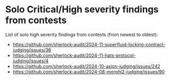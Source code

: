 # Solo Critical/High severity findings from contests

List of solo high severity findings from contests (from newest to oldest):

- https://github.com/sherlock-audit/2024-11-superfluid-locking-contract-judging/issues/36
- https://github.com/sherlock-audit/2024-11-hats-protocol-judging/issues/4
- https://github.com/sherlock-audit/2024-10-axion-judging/issues/242
- https://github.com/sherlock-audit/2024-08-morphl2-judging/issues/90
